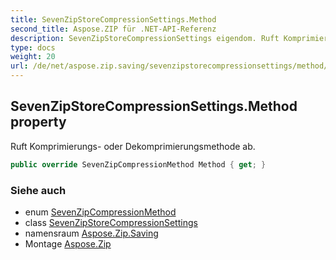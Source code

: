```yaml
---
title: SevenZipStoreCompressionSettings.Method
second_title: Aspose.ZIP für .NET-API-Referenz
description: SevenZipStoreCompressionSettings eigendom. Ruft Komprimierungs oder Dekomprimierungsmethode ab.
type: docs
weight: 20
url: /de/net/aspose.zip.saving/sevenzipstorecompressionsettings/method/
---
```

## SevenZipStoreCompressionSettings.Method property

Ruft Komprimierungs- oder Dekomprimierungsmethode ab.

```csharp
public override SevenZipCompressionMethod Method { get; }
```

### Siehe auch

* enum [SevenZipCompressionMethod](../../sevenzipcompressionmethod/)
* class [SevenZipStoreCompressionSettings](../)
* namensraum [Aspose.Zip.Saving](../../sevenzipstorecompressionsettings/)
* Montage [Aspose.Zip](../../../)



